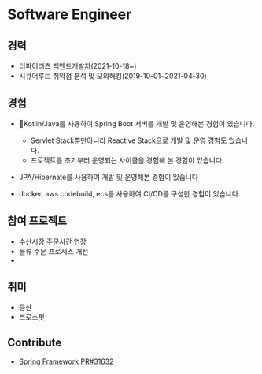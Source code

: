 # Software Engineer

## 경력
- 더파이러츠 백엔드개발자(2021-10-18~)
- 시큐어루트 취약점 분석 및 모의해킹(2019-10-01~2021-04-30)

## 경험
- Kotlin/Java를 사용하여 Spring Boot 서버를 개발 및 운영해본 경험이 있습니다.
	- Servlet Stack뿐만아니라 Reactive Stack으로 개발 및 운영 경험도 있습니다.
	- 프로젝트를 초기부터 운영되는 사이클을 경험해 본 경험이 있습니다.

- JPA/Hibernate를 사용하여 개발 및 운영해본 경험이 있습니다

- docker, aws codebuild, ecs를 사용하여 CI/CD를 구성한 경험이 있습니다.

## 참여 프로젝트
- 수산시장 주문시간 연장
- 물류 주문 프로세스 개선
- 

## 취미
- 등산
- 크로스핏

## Contribute
- [Spring Framework PR#31632](https://github.com/spring-projects/spring-framework/pull/31632)